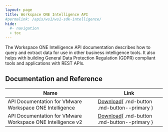 ```yaml
---
layout: page
title: Workspace ONE Intelligence API
#permalink: /apis/ws1/ws1-sdk-intelligence/
hide:
  #- navigation
  - toc
---
```


The Workspace ONE Intelligence API documentation describes how to query and extract data for use in other business intelligence tools. It also helps with building General Data Protection Regulation (GDPR) compliant tools and applications with REST APIs.

## Documentation and Reference
| Name | Link |
| --- | --- |
| API Documentation for VMware Workspace ONE Intelligence | [Download](guides/DHUB-APIDocumentationforVMwareWorkspaceONEIntelligence-230920-1721-3296.pdf){ .md-button .md-button--primary } |
| API Documentation for VMware Workspace ONE Intelligence v2 | [Download](guides/DHUB-APIDocumentationforVMwareWorkspaceONEIntelligence-V2-150323-1201-60.pdf){ .md-button .md-button--primary } |